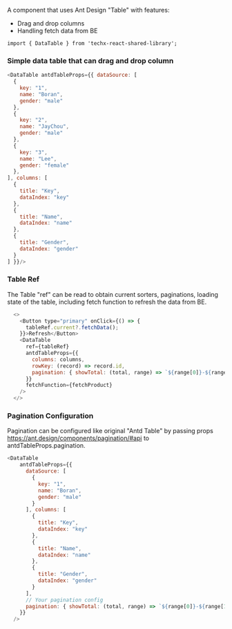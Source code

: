 A component that uses Ant Design "Table" with features: 
  - Drag and drop columns
  - Handling fetch data from BE

```
import { DataTable } from 'techx-react-shared-library';
```

### Simple data table that can drag and drop column

```js live
<DataTable antdTableProps={{ dataSource: [
  {
    key: "1",
    name: "Boran",
    gender: "male"
  },
  {
    key: "2",
    name: "JayChou",
    gender: "male"
  },
  {
    key: "3",
    name: "Lee",
    gender: "female"
  },
], columns: [
  {
    title: "Key",
    dataIndex: "key"
  },
  {
    title: "Name",
    dataIndex: "name"
  },
  {
    title: "Gender",
    dataIndex: "gender"
  }
] }}/>
```

### Table Ref
The Table "ref" can be read to obtain current sorters, paginations, loading state of the table, including fetch function to refresh the data from BE. 

```js 
  <>
    <Button type="primary" onClick={() => {
      tableRef.current?.fetchData();
    }}>Refresh</Button>
    <DataTable
      ref={tableRef}
      antdTableProps={{
        columns: columns,
        rowKey: (record) => record.id,
        pagination: { showTotal: (total, range) => `${range[0]}-${range[1]} of ${total} items`}
      }}
      fetchFunction={fetchProduct}
    />
  </>
  ```

### Pagination Configuration
Pagination can be configured like original "Antd Table" by passing props https://ant.design/components/pagination/#api to antdTableProps.pagination. 

  ```js 
  <DataTable
      antdTableProps={{
        dataSource: [
          {
            key: "1",
            name: "Boran",
            gender: "male"
          }
        ], columns: [
          {
            title: "Key",
            dataIndex: "key"
          },
          {
            title: "Name",
            dataIndex: "name"
          },
          {
            title: "Gender",
            dataIndex: "gender"
          }
        ],
        // Your pagination config
        pagination: { showTotal: (total, range) => `${range[0]}-${range[1]} of ${total} items`}
      }}
    />
  ```


  
  